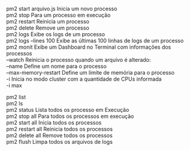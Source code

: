 pm2 start arquivo.js  Inicia um novo processo <br>
pm2 stop <nome> Para um processo em execução <br>
pm2 restart <nome>  Reinicia um processo <br>
pm2 delete <nome> Remove um processo<br>
pm2 logs <nome> Exibe os logs de um processo<br>
pm2 logs <nome> –lines 100  Exibe as últimas 100 linhas de logs de um processo<br>
pm2 monit Exibe um Dashboard no Terminal com informações dos processos<br>
–watch  Reinicia o processo quando um arquivo é alterado:<br>
–name <nome>  Define um nome para o processo<br>
–max-memory-restart <numero>  Define um limite de memória para o processo<br>
-i <numero> Inicia no modo cluster com a quantidade de CPUs informada<br>
-i max<br>

pm2 list<br>
pm2 ls<br>
pm2 status  Lista todos os processo em Execução<br>
pm2 stop all  Para todos os processos em execução<br>
pm2 start all Inicia todos os processos<br>
pm2 restart all Reinicia todos os processos<br>
pm2 delete all  Remove todos os processos<br>
pm2 flush Limpa todos os arquivos de logs<br>
